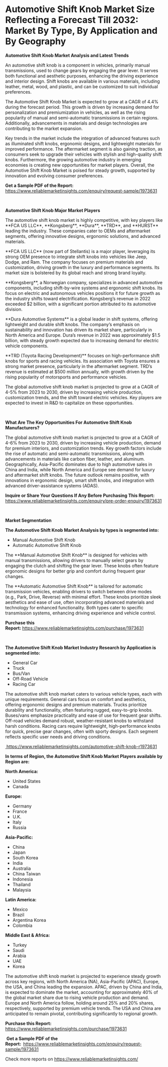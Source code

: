 <p><h1>Automotive Shift Knob Market Size Reflecting a Forecast Till 2032: Market By Type, By Application and By Geography</h1></p><p><strong>Automotive Shift Knob Market Analysis and Latest Trends</strong></p>
<p><p>An automotive shift knob is a component in vehicles, primarily manual transmissions, used to change gears by engaging the gear lever. It serves both functional and aesthetic purposes, enhancing the driving experience and interior design. Shift knobs are available in various materials, including leather, metal, wood, and plastic, and can be customized to suit individual preferences.</p><p>The Automotive Shift Knob Market is expected to grow at a CAGR of 4.4% during the forecast period. This growth is driven by increasing demand for personalization and premiumization in vehicles, as well as the rising popularity of manual and semi-automatic transmissions in certain regions. Additionally, advancements in materials and design technologies are contributing to the market expansion.</p><p>Key trends in the market include the integration of advanced features such as illuminated shift knobs, ergonomic designs, and lightweight materials for improved performance. The aftermarket segment is also gaining traction, as consumers seek to upgrade their vehicles with stylish and high-quality shift knobs. Furthermore, the growing automotive industry in emerging economies is creating new opportunities for market players. Overall, the Automotive Shift Knob Market is poised for steady growth, supported by innovation and evolving consumer preferences.</p></p>
<p><strong>Get a Sample PDF of the Report:&nbsp;</strong> <a href="https://www.reliablemarketinsights.com/enquiry/request-sample/1973631?utm_campaign=1894&utm_medium=2&utm_source=Github&utm_content=ia&utm_term=24012025&utm_id=automotive-shift-knob">https://www.reliablemarketinsights.com/enquiry/request-sample/1973631</a></p>
<p>&nbsp;</p>
<p><strong>Automotive Shift Knob Major Market Players</strong></p>
<p><p>The automotive shift knob market is highly competitive, with key players like **FCA US LLC**, **Kongsberg**, **Dura**, **TRD**, and **HURST** leading the industry. These companies cater to OEMs and aftermarket segments, offering innovative designs, ergonomic solutions, and advanced materials.</p><p>**FCA US LLC** (now part of Stellantis) is a major player, leveraging its strong OEM presence to integrate shift knobs into vehicles like Jeep, Dodge, and Ram. The company focuses on premium materials and customization, driving growth in the luxury and performance segments. Its market size is bolstered by its global reach and strong brand loyalty.</p><p>**Kongsberg**, a Norwegian company, specializes in advanced automotive components, including shift-by-wire systems and ergonomic shift knobs. Its focus on electric and autonomous vehicles positions it for future growth as the industry shifts toward electrification. Kongsberg’s revenue in 2022 exceeded $2 billion, with a significant portion attributed to its automotive division.</p><p>**Dura Automotive Systems** is a global leader in shift systems, offering lightweight and durable shift knobs. The company’s emphasis on sustainability and innovation has driven its market share, particularly in North America and Europe. Dura’s revenue in 2022 was approximately $1.5 billion, with steady growth expected due to increasing demand for electric vehicle components.</p><p>**TRD (Toyota Racing Development)** focuses on high-performance shift knobs for sports and racing vehicles. Its association with Toyota ensures a strong market presence, particularly in the aftermarket segment. TRD’s revenue is estimated at $500 million annually, with growth driven by the rising popularity of motorsports and performance vehicles.</p><p>The global automotive shift knob market is projected to grow at a CAGR of 4-5% from 2023 to 2030, driven by increasing vehicle production, customization trends, and the shift toward electric vehicles. Key players are expected to invest in R&D to capitalize on these opportunities.</p></p>
<p>&nbsp;</p>
<p><strong>What Are The Key Opportunities For Automotive Shift Knob Manufacturers?</strong></p>
<p><p>The global automotive shift knob market is projected to grow at a CAGR of 4-6% from 2023 to 2030, driven by increasing vehicle production, demand for premium interiors, and customization trends. Key growth factors include the rise of automatic and semi-automatic transmissions, along with advancements in materials like carbon fiber, leather, and aluminum. Geographically, Asia-Pacific dominates due to high automotive sales in China and India, while North America and Europe see demand for luxury and aftermarket shift knobs. The future outlook remains positive, with innovations in ergonomic design, smart shift knobs, and integration with advanced driver-assistance systems (ADAS).</p></p>
<p><strong>Inquire or Share Your Questions If Any Before Purchasing This Report:</strong> <a href="https://www.reliablemarketinsights.com/enquiry/pre-order-enquiry/1973631?utm_campaign=1894&utm_medium=2&utm_source=Github&utm_content=ia&utm_term=24012025&utm_id=automotive-shift-knob">https://www.reliablemarketinsights.com/enquiry/pre-order-enquiry/1973631</a></p>
<p>&nbsp;</p>
<p><strong>Market Segmentation</strong></p>
<p><strong>The Automotive Shift Knob Market Analysis by types is segmented into:</strong></p>
<p><ul><li>Manual Automotive Shift Knob</li><li>Automatic Automotive Shift Knob</li></ul></p>
<p><p>The **Manual Automotive Shift Knob** is designed for vehicles with manual transmissions, allowing drivers to manually select gears by engaging the clutch and shifting the gear lever. These knobs often feature ergonomic designs for better grip and comfort during frequent gear changes.</p><p>The **Automatic Automotive Shift Knob** is tailored for automatic transmission vehicles, enabling drivers to switch between drive modes (e.g., Park, Drive, Reverse) with minimal effort. These knobs prioritize sleek aesthetics and ease of use, often incorporating advanced materials and technology for enhanced functionality. Both types cater to specific transmission systems, enhancing driving experience and vehicle control.</p></p>
<p><strong>Purchase this Report:&nbsp;</strong><a href="https://www.reliablemarketinsights.com/purchase/1973631?utm_campaign=1894&utm_medium=2&utm_source=Github&utm_content=ia&utm_term=24012025&utm_id=automotive-shift-knob">https://www.reliablemarketinsights.com/purchase/1973631</a></p>
<p>&nbsp;</p>
<p><strong>The Automotive Shift Knob Market Industry Research by Application is segmented into:</strong></p>
<p><ul><li>General Car</li><li>Truck</li><li>Bus/Van</li><li>Off-Road Vehicle</li><li>Racing Car</li></ul></p>
<p><p>The automotive shift knob market caters to various vehicle types, each with unique requirements. General cars focus on comfort and aesthetics, offering ergonomic designs and premium materials. Trucks prioritize durability and functionality, often featuring rugged, easy-to-grip knobs. Buses/vans emphasize practicality and ease of use for frequent gear shifts. Off-road vehicles demand robust, weather-resistant knobs to withstand harsh conditions. Racing cars require lightweight, high-performance knobs for quick, precise gear changes, often with sporty designs. Each segment reflects specific user needs and driving conditions.</p></p>
<p><a href="https://www.reliablemarketinsights.com/automotive-shift-knob-r1973631?utm_campaign=1894&utm_medium=2&utm_source=Github&utm_content=ia&utm_term=24012025&utm_id=automotive-shift-knob">&nbsp;https://www.reliablemarketinsights.com/automotive-shift-knob-r1973631</a></p>
<p><strong>In terms of Region, the Automotive Shift Knob Market Players available by Region are:</strong></p>
<p>
    <p> <strong> North America: </strong>
        <ul>
            <li>United States</li>
            <li>Canada</li>
        </ul>
        </p> 
    <p> <strong> Europe: </strong>
        <ul>
            <li>Germany</li>
            <li>France</li>
            <li>U.K.</li>
            <li>Italy</li>
            <li>Russia</li>
        </ul>
        </p> 
    <p> <strong> Asia-Pacific: </strong>
        <ul>
            <li>China</li>
            <li>Japan</li>
            <li>South Korea</li>
            <li>India</li>
            <li>Australia</li>
            <li>China Taiwan</li>
            <li>Indonesia</li>
            <li>Thailand</li>
            <li>Malaysia</li>
        </ul>
        </p> 
    <p> <strong> Latin America: </strong>
        <ul>
            <li>Mexico</li>
            <li>Brazil</li>
            <li>Argentina Korea</li>
            <li>Colombia</li>
        </ul>
        </p> 
    <p> <strong> Middle East & Africa: </strong>
        <ul>
            <li>Turkey</li>
            <li>Saudi</li>
            <li>Arabia</li>
            <li>UAE</li>
            <li>Korea</li>
        </ul>
    </p>
    </p>
<p><p>The automotive shift knob market is projected to experience steady growth across key regions, with North America (NA), Asia-Pacific (APAC), Europe, the USA, and China leading the expansion. APAC, driven by China and India, is expected to dominate the market, accounting for approximately 40% of the global market share due to rising vehicle production and demand. Europe and North America follow, holding around 25% and 20% shares, respectively, supported by premium vehicle trends. The USA and China are anticipated to remain pivotal, contributing significantly to regional growth.</p></p>
<p><strong>Purchase this Report: </strong><a href="https://www.reliablemarketinsights.com/purchase/1973631?utm_campaign=1894&utm_medium=2&utm_source=Github&utm_content=ia&utm_term=24012025&utm_id=automotive-shift-knob">https://www.reliablemarketinsights.com/purchase/1973631</a></p>
<p>&nbsp;<strong>Get a Sample PDF of the Report:&nbsp;&nbsp;</strong><a href="https://www.reliablemarketinsights.com/enquiry/request-sample/1973631?utm_campaign=1894&utm_medium=2&utm_source=Github&utm_content=ia&utm_term=24012025&utm_id=automotive-shift-knob">https://www.reliablemarketinsights.com/enquiry/request-sample/1973631</a></p>
<p><strong></strong></p>
<p>Check more reports on <a href="https://www.reliablemarketinsights.com/?utm_campaign=1894&utm_medium=2&utm_source=Github&utm_content=ia&utm_term=24012025&utm_id=automotive-shift-knob">https://www.reliablemarketinsights.com/</a></p>